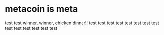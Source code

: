 # metacoin is meta

test
test
winner, winner, chicken dinner!!
test
test
test
test
test
test
test
test
test
test
test
test
test
test
